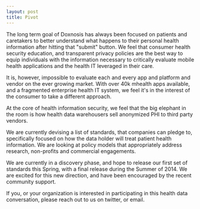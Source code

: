 ```yaml
---
layout: post
title: Pivot
---
```

The long term goal of Doxnosis has always been focused on patients and caretakers to better understand what happens to their personal health information after hitting that "submit" button.  We feel that consumer health security education, and transparent privacy policies are the best way to equip individuals with the information necessary to critically evaluate mobile health applications and the health IT leveraged in their care. 

It is, however, impossible to evaluate each and every app and platform and vendor on the ever growing market.  With over 40k mhealth apps available, and a fragmented enterprise health IT system, we feel it's in the interest of the consumer to take a different approach.

At the core of health information security, we feel that the big elephant in the room is how health data warehousers sell anonymized PHI to third party vendors. 

We are currently devising a list of standards, that companies can pledge to, specifically focused on how the data holder will treat patient health information.  We are looking at policy models that appropriately address research, non-profits and commercial engagements. 

We are currently in a discovery phase, and hope to release our first set of standards this Spring, with a final release during the Summer of 2014.  We are excited for this new direction, and have been encouraged by the recent community support.  

If you, or your organization is interested in participating in this health data conversation, please reach out to us on twitter, or email.   
